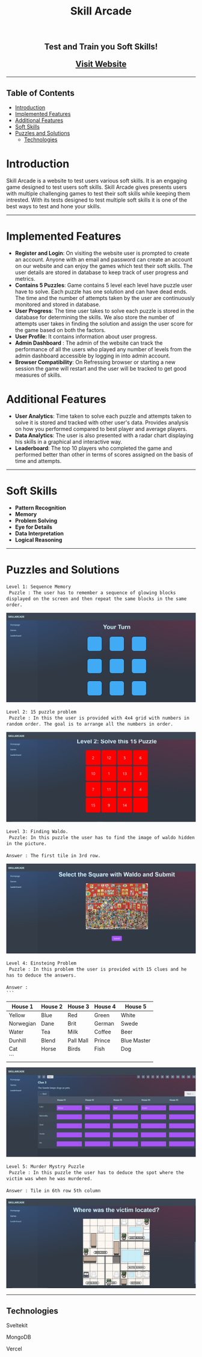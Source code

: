 <h1 align="center"> Skill Arcade</h1> <br>

<h2 align="center">
Test and Train you Soft Skills!

[Visit Website](https://skill-arcade.vercel.app)

</h2>
<hr>

## Table of Contents

- [Introduction](#introduction)
- [Implemented Features](#implemented-features)
- [Additional Features](#additional-features)
- [Soft Skills](#soft-skills)
- [Puzzles and Solutions](#puzzles-and-solutions)
  - [Technologies](#technologies)

# Introduction

Skill Arcade is a website to test users various soft skills. It is an engaging game designed to test users soft skills. Skill Arcade gives presents users with multiple challenging games to test their soft skills while keeping them intrested. With its tests designed to test multiple soft skills it is one of the best ways to test and hone your skills.

<hr>

# Implemented Features

- **Register and Login**: On visiting the website user is prompted to create an account. Anyone with an email and password can create an account on our website and can enjoy the games which test their soft skills. The user details are stored in database to keep track of user progress and metrics.
- **Contains 5 Puzzles**: Game contains 5 level each level have puzzle user have to solve. Each puzzle has one solution and can have dead ends. The time and the number of attempts taken by the user are continuously monitored and stored in database.
- **User Progress**: The time user takes to solve each puzzle is stored in the database for determining the skills. We also store the number of attempts user takes in finding the solution and assign the user score for the game based on both the factors.
- **User Profile**: It contains information about user progress.
- **Admin Dashboard** : The admin of the website can track the performance of all the users who played any number of levels from the admin dashboard accessible by logging in into admin account.
- **Browser Compatibility**: On Refressing browser or starting a new session the game will restart and the user will be tracked to get good measures of skills.

# Additional Features

- **User Analytics**: Time taken to solve each puzzle and attempts taken to solve it is stored and tracked with other user's data. Provides analysis on how you performed compared to best player and average players.
- **Data Analytics**: The user is also presented with a radar chart displaying his skills in a graphical and interactive way.
- **Leaderboard**: The top 10 players who completed the game and performed better than other in terms of scores assigned on the basis of time and attempts.

<hr>

# Soft Skills

- **Pattern Recognition**
- **Memory**
- **Problem Solving**
- **Eye for Details**
- **Data Interpretation**
- **Logical Reasoning**

<hr>

# Puzzles and Solutions

    Level 1: Sequence Memory
     Puzzle : The user has to remember a sequence of glowing blocks displayed on the screen and then repeat the same blocks in the same order.

![1683065775769](image/README/1683065775769.png)

    Level 2: 15 puzzle problem
     Puzzle : In this the user is provided with 4x4 grid with numbers in random order. The goal is to arrange all the numbers in order.

![1683065922143](image/README/1683065922143.png)

    Level 3: Finding Waldo.
     Puzzle: In this puzzle the user has to find the image of waldo hidden in the picture.

    Answer : The first tile in 3rd row.

![1683066148626](image/README/1683066148626.png)

    Level 4: Einsteing Problem
     Puzzle : In this problem the user is provided with 15 clues and he has to deduce the answers.

    Answer :
    ```

| House 1   | House 2 | House 3   | House 4 | House 5     |
| --------- | ------- | --------- | ------- | ----------- |
| Yellow    | Blue    | Red       | Green   | White       |
| Norwegian | Dane    | Brit      | German  | Swede       |
| Water     | Tea     | Milk      | Coffee  | Beer        |
| Dunhill   | Blend   | Pall Mall | Prince  | Blue Master |
| Cat       | Horse   | Birds     | Fish    | Dog         |
| ```       |         |           |         |             |

![1683067033967](image/README/1683067033967.png)

    Level 5: Murder Mystry Puzzle
     Puzzle : In this puzzle the user has to deduce the spot where the victim was when he was murdered.

    Answer : Tile in 6th row 5th column

![1683067235901](image/README/1683067235901.png)

<hr>

## Technologies

Sveltekit

MongoDB

Vercel
